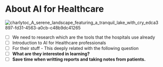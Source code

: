 # About AI for Healthcare
![charlytoc_A_serene_landscape_featuring_a_tranquil_lake_with_cry_edca3897-fd31-4563-a0cb-c48b9dc41265](https://github.com/breatheco-de/applied-ai-syllabus/assets/107764250/ae391074-15a8-4ee4-a22c-81245a44381b)

- [ ] We need to research which are the tools that the hospitals use already
- [ ] Introduction to AI for Healthcare professionals
- [ ] For their stuff - This deeply related with the following question
- [ ] **What are they interested in learning?**
- [ ] **Save time when writting reports and taking notes from patients.**
